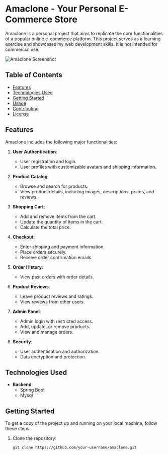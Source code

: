 # Amaclone - Your Personal E-Commerce Store

Amaclone is a personal project that aims to replicate the core functionalities of a popular online e-commerce platform. This project serves as a learning exercise and showcases my web development skills. It is not intended for commercial use.

![Amaclone Screenshot](https://www.sourcecodester.com/sites/default/files/images/Satyam%20Raj/amc.png)

## Table of Contents

- [Features](#features)
- [Technologies Used](#technologies-used)
- [Getting Started](#getting-started)
- [Usage](#usage)
- [Contributing](#contributing)
- [License](#license)

## Features

Amaclone includes the following major functionalities:

1. **User Authentication**:
   - User registration and login.
   - User profiles with customizable avatars and shipping information.

2. **Product Catalog**:
   - Browse and search for products.
   - View product details, including images, descriptions, prices, and reviews.

3. **Shopping Cart**:
   - Add and remove items from the cart.
   - Update the quantity of items in the cart.
   - Calculate the total price.

4. **Checkout**:
   - Enter shipping and payment information.
   - Place orders securely.
   - Receive order confirmation emails.

5. **Order History**:
   - View past orders with order details.

6. **Product Reviews**:
   - Leave product reviews and ratings.
   - View reviews from other users.

7. **Admin Panel**:
   - Admin login with restricted access.
   - Add, update, or remove products.
   - View and manage orders.

8. **Security**:
   - User authentication and authorization.
   - Data encryption and protection.

## Technologies Used

- **Backend**:
  - Spring Boot
  - Mysql


## Getting Started

To get a copy of the project up and running on your local machine, follow these steps:

1. Clone the repository:

   ```bash
   git clone https://github.com/your-username/amaclone.git


